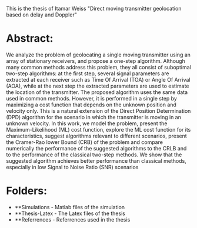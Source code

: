 This is the thesis of Itamar Weiss
"Direct moving transmitter geolocation based on delay and Doppler"

Abstract:
======
We analyze the problem of geolocating a single moving transmitter using an array of
stationary receivers, and propose a one-step algorithm. Although many common methods
address this problem, they all consist of suboptimal two-step algorithms: at the first
step, several signal parameters are extracted at each receiver such as Time Of Arrival
(TOA) or Angle Of Arrival (AOA), while at the next step the extracted parameters are
used to estimate the location of the transmitter. The proposed algorithm uses the same
data used in common methods. However, it is performed in a single step by maximizing
a cost function that depends on the unknown position and velocity only. This is a natural
extension of the Direct Position Determination (DPD) algorithm for the scenario
in which the transmitter is moving in an unknown velocity. In this work, we model
the problem, present the Maximum-Likelihood (ML) cost function, explore the ML cost
function for its characteristics, suggest algorithms relevant to different scenarios, present
the Cramer-Rao lower Bound (CRB) of the problem and compare numerically the performance
of the suggested algorithms to the CRLB and to the performance of the classical
two-step methods. We show that the suggested algorithm achieves better performance
than classical methods, especially in low Signal to Noise Ratio (SNR) scenarios

Folders:
=====
* **Simulations  - Matlab files of the simulation  
* **Thesis-Latex  - The Latex files of the thesis  
* **Referrences  - Referrences used in the thesis  
 